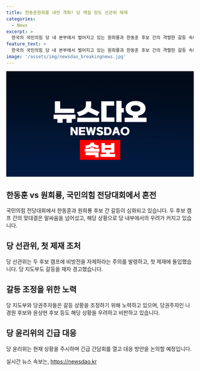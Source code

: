 ```yaml
---
title: 한동훈원희룡 내전 격화! 당 깨질 정도 선관위 제재
categories:
  - News
excerpt: >
  한국의 국민의힘 당 내 본부에서 벌어지고 있는 원희룡과 한동훈 후보 간의 격렬한 갈등 속에서 당 선관위가 비방을 자제하라는 주의·시정명령을 내리고, 당 지도부가 더 이상의 진흙탕 싸움을 멈추라고 경고했습니다. 이에 후보들과 캠프는 각자의 선당후사 정신으로 상호 비방을 자제하도록 당단의 요청을 들었습니다. 격화된 갈등으로 당 내 분열 우려가 나오는 가운데, 당 윤리위는 긴급 간담회를 열고 대응 방안을 논의할 예정입니다.
feature_text: >
  한국의 국민의힘 당 내 본부에서 벌어지고 있는 원희룡과 한동훈 후보 간의 격렬한 갈등 속에서 당 선관위가 비방을 자제하라는 주의·시정명령을 내리고, 당 지도부가 더 이상의 진흙탕 싸움을 멈추라고 경고했습니다. 이에 후보들과 캠프는 각자의 선당후사 정신으로 상호 비방을 자제하도록 당단의 요청을 들었습니다. 격화된 갈등으로 당 내 분열 우려가 나오는 가운데, 당 윤리위는 긴급 간담회를 열고 대응 방안을 논의할 예정입니다.
image: '/assets/img/newsdao_breakingnews.jpg'
---
```


<p><img src="/assets/img/newsdao_breakingnews.jpg" alt="bookingtag 속보" /></p>

<h2 data-ke-size="size26"><b>한동훈 vs 원희룡, 국민의힘 전당대회에서 혼전</b></h2>

<p data-ke-size="size16"></p>

<p>국민의힘 전당대회에서 한동훈과 원희룡 후보 간 갈등이 심화되고 있습니다. 두 후보 캠프 간의 맞대결은 말싸움을 넘어섰고, 해당 상황으로 당 내부에서의 우려가 커지고 있습니다. </p>

<h2 data-ke-size="size24"><b>당 선관위, 첫 제재 조처</b></h2>

<p data-ke-size="size16">당 선관위는 두 후보 캠프에 비방전을 자제하라는 주의를 발령하고, 첫 제재에 돌입했습니다. 당 지도부도 갈등을 재차 경고했습니다.</p>

<h2 data-ke-size="size24"><b>갈등 조정을 위한 노력</b></h2>

<p data-ke-size="size16">당 지도부와 당권주자들은 갈등 상황을 조정하기 위해 노력하고 있으며, 당권주자인 나경원 후보와 윤상현 후보 등도 해당 상황을 우려하고 비판하고 있습니다.</p>

<h2 data-ke-size="size24"><b>당 윤리위의 긴급 대응</b></h2>

<p data-ke-size="size16">당 윤리위는 현재 상황을 주시하며 긴급 간담회를 열고 대응 방안을 논의할 예정입니다.</p>
실시간 뉴스 속보는, <a href="https://newsdao.kr" rel="dofollow">https://newsdao.kr</a>


